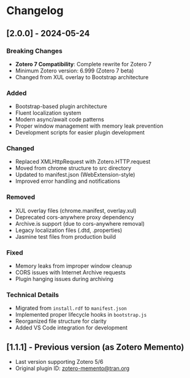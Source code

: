 # Changelog

## [2.0.0] - 2024-05-24

### Breaking Changes
- **Zotero 7 Compatibility**: Complete rewrite for Zotero 7
- Minimum Zotero version: 6.999 (Zotero 7 beta)
- Changed from XUL overlay to Bootstrap architecture

### Added
- Bootstrap-based plugin architecture
- Fluent localization system
- Modern async/await code patterns
- Proper window management with memory leak prevention
- Development scripts for easier plugin development

### Changed
- Replaced XMLHttpRequest with Zotero.HTTP.request
- Moved from chrome structure to src directory
- Updated to manifest.json (WebExtension-style)
- Improved error handling and notifications

### Removed
- XUL overlay files (chrome.manifest, overlay.xul)
- Deprecated cors-anywhere proxy dependency
- Archive.is support (due to cors-anywhere removal)
- Legacy localization files (.dtd, .properties)
- Jasmine test files from production build

### Fixed
- Memory leaks from improper window cleanup
- CORS issues with Internet Archive requests
- Plugin hanging issues during archiving

### Technical Details
- Migrated from `install.rdf` to `manifest.json`
- Implemented proper lifecycle hooks in `bootstrap.js`
- Reorganized file structure for clarity
- Added VS Code integration for development

## [1.1.1] - Previous version (as Zotero Memento)
- Last version supporting Zotero 5/6
- Original plugin ID: zotero-memento@tran.org
